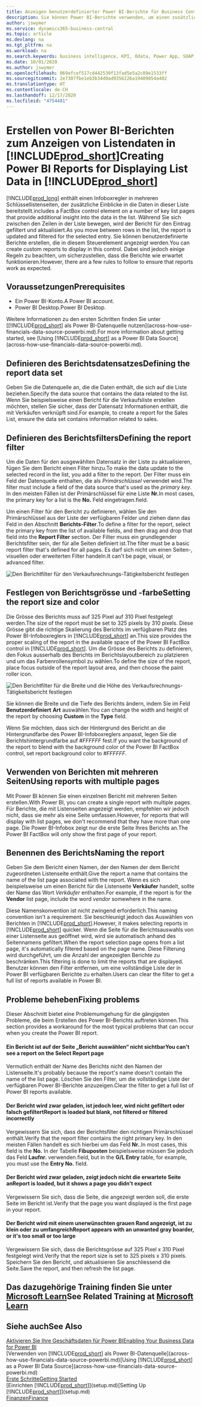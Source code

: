 ```yaml
---
title: Anzeigen benutzerdefinierter Power BI-Berichte für Business Central-Daten | Microsoft Docs
description: Sie können Power BI-Berichte verwenden, um einen zusätzlichen Einblick in Daten in Listen zu gewinnen.
author: jswymer
ms.service: dynamics365-business-central
ms.topic: article
ms.devlang: na
ms.tgt_pltfrm: na
ms.workload: na
ms.search.keywords: business intelligence, KPI, Odata, Power App, SOAP, analysis
ms.date: 10/01/2020
ms.author: jswymer
ms.openlocfilehash: 069efcef517cd442539f13fad5e5a2c89e1533ff
ms.sourcegitcommit: 2e7307fbe1eb3b34d0ad9356226a19409054a402
ms.translationtype: HT
ms.contentlocale: de-CH
ms.lasthandoff: 12/17/2020
ms.locfileid: "4754481"
---
```

# <a name="creating-power-bi-reports-for-displaying-list-data-in-prod_short"></a><span data-ttu-id="63d9e-103">Erstellen von Power BI-Berichten zum Anzeigen von Listendaten in [!INCLUDE[prod_short](includes/prod_short.md)]</span><span class="sxs-lookup"><span data-stu-id="63d9e-103">Creating Power BI Reports for Displaying List Data in [!INCLUDE[prod_short](includes/prod_short.md)]</span></span>

[!INCLUDE[prod_long](includes/prod_long.md)] <span data-ttu-id="63d9e-104">enthält einen Infoboxregler in mehreren Schlüssellistenseiten, der zusätzliche Einblicke in die Daten in dieser Liste bereitstellt.</span><span class="sxs-lookup"><span data-stu-id="63d9e-104">includes a FactBox control element on a number of key list pages that provide additional insight into the data in the list.</span></span> <span data-ttu-id="63d9e-105">Während Sie sich zwischen den Zeilen in der Liste bewegen, wird der Bericht für den Eintrag gefiltert und aktualisiert.</span><span class="sxs-lookup"><span data-stu-id="63d9e-105">As you move between rows in the list, the report is updated and filtered for the selected entry.</span></span> <span data-ttu-id="63d9e-106">Sie können benutzerdefinierte Berichte erstellen, die in diesem Steuerelement angezeigt werden.</span><span class="sxs-lookup"><span data-stu-id="63d9e-106">You can create custom reports to display in this control.</span></span> <span data-ttu-id="63d9e-107">Dabei sind jedoch einige Regeln zu beachten, um sicherzustellen, dass die Berichte wie erwartet funktionieren.</span><span class="sxs-lookup"><span data-stu-id="63d9e-107">However, there are a few rules to follow to ensure that reports work as expected.</span></span>  

## <a name="prerequisites"></a><span data-ttu-id="63d9e-108">Voraussetzungen</span><span class="sxs-lookup"><span data-stu-id="63d9e-108">Prerequisites</span></span>

- <span data-ttu-id="63d9e-109">Ein Power BI-Konto.</span><span class="sxs-lookup"><span data-stu-id="63d9e-109">A Power BI account.</span></span>
- <span data-ttu-id="63d9e-110">Power BI Desktop.</span><span class="sxs-lookup"><span data-stu-id="63d9e-110">Power BI Desktop.</span></span>

<span data-ttu-id="63d9e-111">Weitere Informationen zu den ersten Schritten finden Sie unter [[!INCLUDE[prod_short](includes/prod_short.md)] als Power BI-Datenquelle nutzen](across-how-use-financials-data-source-powerbi.md).</span><span class="sxs-lookup"><span data-stu-id="63d9e-111">For more information about getting started, see [Using [!INCLUDE[prod_short](includes/prod_short.md)] as a Power BI Data Source](across-how-use-financials-data-source-powerbi.md).</span></span>

## <a name="defining-the-report-data-set"></a><span data-ttu-id="63d9e-112">Definieren des Berichtsdatensatzes</span><span class="sxs-lookup"><span data-stu-id="63d9e-112">Defining the report data set</span></span>

<span data-ttu-id="63d9e-113">Geben Sie die Datenquelle an, die die Daten enthält, die sich auf die Liste beziehen.</span><span class="sxs-lookup"><span data-stu-id="63d9e-113">Specify the data source that contains the data related to the list.</span></span> <span data-ttu-id="63d9e-114">Wenn Sie beispielsweise einen Bericht für die Verkaufsliste erstellen möchten, stellen Sie sicher, dass der Datensatz Informationen enthält, die mit Verkäufen verknüpft sind.</span><span class="sxs-lookup"><span data-stu-id="63d9e-114">For example, to create a report for the Sales List, ensure the data set contains information related to sales.</span></span>  

## <a name="defining-the-report-filter"></a><span data-ttu-id="63d9e-115">Definieren des Berichtsfilters</span><span class="sxs-lookup"><span data-stu-id="63d9e-115">Defining the report filter</span></span>

<span data-ttu-id="63d9e-116">Um die Daten für den ausgewählten Datensatz in der Liste zu aktualisieren, fügen Sie dem Bericht einen Filter hinzu.</span><span class="sxs-lookup"><span data-stu-id="63d9e-116">To make the data update to the selected record in the list, you add a filter to the report.</span></span> <span data-ttu-id="63d9e-117">Der Filter muss ein Feld der Datenquelle enthalten, die als *Primärschlüssel* verwendet wird.</span><span class="sxs-lookup"><span data-stu-id="63d9e-117">The filter must include a field of the data source that's used as the *primary key*.</span></span> <span data-ttu-id="63d9e-118">In den meisten Fällen ist der Primärschlüssel für eine Liste **Nr.**</span><span class="sxs-lookup"><span data-stu-id="63d9e-118">In most cases, the primary key for a list is the **No.**</span></span> <span data-ttu-id="63d9e-119">Feld eingetragen.</span><span class="sxs-lookup"><span data-stu-id="63d9e-119">field.</span></span>

<span data-ttu-id="63d9e-120">Um einen Filter für den Bericht zu definieren, wählen Sie den Primärschlüssel aus der Liste der verfügbaren Felder und ziehen dann das Feld in den Abschnitt **Berichts-Filter**.</span><span class="sxs-lookup"><span data-stu-id="63d9e-120">To define a filter for the report, select the primary key from the list of available fields, and then drag and drop that field into the **Report Filter** section.</span></span> <span data-ttu-id="63d9e-121">Der Filter muss ein grundlegender Berichtsfilter sein, der für alle Seiten definiert ist.</span><span class="sxs-lookup"><span data-stu-id="63d9e-121">The filter must be a basic report filter that's defined for all pages.</span></span> <span data-ttu-id="63d9e-122">Es darf sich nicht um einen Seiten-, visuellen oder erweiterten Filter handeln.</span><span class="sxs-lookup"><span data-stu-id="63d9e-122">It can't be page, visual, or advanced filter.</span></span>

![Den Berichtfilter für den Verkaufsrechnungs-Tätigkeitsbericht festlegen](./media/across-how-use-powerbi-reports-factbox/financials-powerbi-report-filter-v3.png)

## <a name="setting-the-report-size-and-color"></a><span data-ttu-id="63d9e-124">Festlegen von Berichtsgrösse und -farbe</span><span class="sxs-lookup"><span data-stu-id="63d9e-124">Setting the report size and color</span></span>

<span data-ttu-id="63d9e-125">Die Grösse des Berichts muss auf 325 Pixel auf 310 Pixel festgelegt werden.</span><span class="sxs-lookup"><span data-stu-id="63d9e-125">The size of the report must be set to 325 pixels by 310 pixels.</span></span> <span data-ttu-id="63d9e-126">Diese Grösse gibt die richtige Skalierung des Berichts im verfügbaren Platz des Power BI-Infoboxreglers in [!INCLUDE[prod_short](includes/prod_short.md)] an.</span><span class="sxs-lookup"><span data-stu-id="63d9e-126">This size provides the proper scaling of the report in the available space of the Power BI FactBox control in [!INCLUDE[prod_short](includes/prod_short.md)].</span></span> <span data-ttu-id="63d9e-127">Um die Grösse des Berichts zu definieren, den Fokus ausserhalb des Berichts im Berichtslayoutbereich zu platzieren und um das Farbenrollensymbol zu wählen.</span><span class="sxs-lookup"><span data-stu-id="63d9e-127">To define the size of the report, place focus outside of the report layout area, and then choose the paint roller icon.</span></span>

![Den Berichtfilter für die Breite und die Höhe des Verkaufsrechnungs-Tätigkeitsbericht festlegen](./media/across-how-use-powerbi-reports-factbox/financials-powerbi-report-sizing-v3.png)

<span data-ttu-id="63d9e-129">Sie können die Breite und die Tiefe des Berichts ändern, indem Sie im Feld **Benutzerdefiniert** **Art** auswählen.</span><span class="sxs-lookup"><span data-stu-id="63d9e-129">You can change the width and height of the report by choosing **Custom** in the **Type** field.</span></span>

<span data-ttu-id="63d9e-130">Wenn Sie möchten, dass sich der Hintergrund des Bericht an die Hintergrundfarbe des Power BI-Infoboxreglers anpasst, legen Sie die Berichtshintergrundfarbe auf *#FFFFFF* fest.</span><span class="sxs-lookup"><span data-stu-id="63d9e-130">If you want the background of the report to blend with the background color of the Power BI FactBox control, set report background color to *#FFFFFF*.</span></span> 

## <a name="using-reports-with-multiple-pages"></a><span data-ttu-id="63d9e-131">Verwenden von Berichten mit mehreren Seiten</span><span class="sxs-lookup"><span data-stu-id="63d9e-131">Using reports with multiple pages</span></span>

<span data-ttu-id="63d9e-132">Mit Power BI können Sie einen einzelnen Bericht mit mehreren Seiten erstellen.</span><span class="sxs-lookup"><span data-stu-id="63d9e-132">With Power BI, you can create a single report with multiple pages.</span></span> <span data-ttu-id="63d9e-133">Für Berichte, die mit Listenseiten angezeigt werden, empfehlen wir jedoch nicht, dass sie mehr als eine Seite umfassen.</span><span class="sxs-lookup"><span data-stu-id="63d9e-133">However, for reports that will display with list pages, we don't recommend that they have more than one page.</span></span> <span data-ttu-id="63d9e-134">Die Power BI-Infobox zeigt nur die erste Seite Ihres Berichts an.</span><span class="sxs-lookup"><span data-stu-id="63d9e-134">The Power BI FactBox will only show the first page of your report.</span></span>

## <a name="naming-the-report"></a><span data-ttu-id="63d9e-135">Benennen des Berichts</span><span class="sxs-lookup"><span data-stu-id="63d9e-135">Naming the report</span></span>

<span data-ttu-id="63d9e-136">Geben Sie dem Bericht einen Namen, der den Namen der dem Bericht zugeordneten Listenseite enthält.</span><span class="sxs-lookup"><span data-stu-id="63d9e-136">Give the report a name that contains the name of the list page associated with the report.</span></span> <span data-ttu-id="63d9e-137">Wenn es sich beispielsweise um einen Bericht für die Listenseite **Verkäufer** handelt, sollte der Name das Wort *Verkäufer* enthalten.</span><span class="sxs-lookup"><span data-stu-id="63d9e-137">For example, if the report is for the **Vendor** list page, include the word *vendor* somewhere in the name.</span></span>  

<span data-ttu-id="63d9e-138">Diese Namenskonvention ist nicht zwingend erforderlich.</span><span class="sxs-lookup"><span data-stu-id="63d9e-138">This naming convention isn't a requirement.</span></span> <span data-ttu-id="63d9e-139">Sie beschleunigt jedoch das Auswählen von Berichten in [!INCLUDE[prod_short](includes/prod_short.md)].</span><span class="sxs-lookup"><span data-stu-id="63d9e-139">However, it makes selecting reports in [!INCLUDE[prod_short](includes/prod_short.md)] quicker.</span></span> <span data-ttu-id="63d9e-140">Wenn die Seite für die Berichtsauswahls von einer Listenseite aus geöffnet wird, wird sie automatisch anhand des Seitennamens gefiltert.</span><span class="sxs-lookup"><span data-stu-id="63d9e-140">When the report selection page opens from a list page, it's automatically filtered based on the page name.</span></span> <span data-ttu-id="63d9e-141">Diese Filterung wird durchgeführt, um die Anzahl der angezeigten Berichte zu beschränken.</span><span class="sxs-lookup"><span data-stu-id="63d9e-141">This filtering is done to limit the reports that are displayed.</span></span> <span data-ttu-id="63d9e-142">Benutzer können den Filter entfernen, um eine vollständige Liste der in Power BI verfügbaren Berichte zu erhalten.</span><span class="sxs-lookup"><span data-stu-id="63d9e-142">Users can clear the filter to get a full list of reports available in Power BI.</span></span>  

## <a name="fixing-problems"></a><span data-ttu-id="63d9e-143">Probleme beheben</span><span class="sxs-lookup"><span data-stu-id="63d9e-143">Fixing problems</span></span>

<span data-ttu-id="63d9e-144">Dieser Abschnitt bietet eine Problemumgehung für die gängigsten Probleme, die beim Erstellen des Power BI-Berichts auftreten können.</span><span class="sxs-lookup"><span data-stu-id="63d9e-144">This section provides a workaround for the most typical problems that can occur when you create the Power BI report.</span></span>  

#### <a name="you-cant-see-a-report-on-the-select-report-page"></a><span data-ttu-id="63d9e-145">Ein Bericht ist auf der Seite „Bericht auswählen“ nicht sichtbar</span><span class="sxs-lookup"><span data-stu-id="63d9e-145">You can't see a report on the Select Report page</span></span>

<span data-ttu-id="63d9e-146">Vermutlich enthält der Name des Berichts nicht den Namen der Listenseite.</span><span class="sxs-lookup"><span data-stu-id="63d9e-146">It's probably because the report's name doesn't contain the name of the list page.</span></span> <span data-ttu-id="63d9e-147">Löschen Sie den Filter, um die vollständige Liste der verfügbaren Power BI-Berichte anzuzeigen.</span><span class="sxs-lookup"><span data-stu-id="63d9e-147">Clear the filter to get a full list of Power BI reports available.</span></span>  

#### <a name="report-is-loaded-but-blank-not-filtered-or-filtered-incorrectly"></a><span data-ttu-id="63d9e-148">Der Bericht wird zwar geladen, ist jedoch leer, wird nicht gefiltert oder falsch gefiltert</span><span class="sxs-lookup"><span data-stu-id="63d9e-148">Report is loaded but blank, not filtered or filtered incorrectly</span></span>

<span data-ttu-id="63d9e-149">Vergewissern Sie sich, dass der Berichtsfilter den richtigen Primärschlüssel enthält.</span><span class="sxs-lookup"><span data-stu-id="63d9e-149">Verify that the report filter contains the right primary key.</span></span> <span data-ttu-id="63d9e-150">In den meisten Fällen handelt es sich hierbei um das Feld **Nr.**.</span><span class="sxs-lookup"><span data-stu-id="63d9e-150">In most cases, this field is the **No.**</span></span> <span data-ttu-id="63d9e-151">In der Tabelle **Fibuposten** beispielsweise müssen Sie jedoch das Feld **Laufnr.** verwenden.</span><span class="sxs-lookup"><span data-stu-id="63d9e-151">field, but in the **G/L Entry** table, for example, you must use the **Entry No.** field.</span></span>

#### <a name="report-is-loaded-but-it-shows-a-page-you-didnt-expect"></a><span data-ttu-id="63d9e-152">Der Bericht wird zwar geladen, zeigt jedoch nicht die erwartete Seite an</span><span class="sxs-lookup"><span data-stu-id="63d9e-152">Report is loaded, but it shows a page you didn't expect</span></span>

<span data-ttu-id="63d9e-153">Vergewissern Sie sich, dass die Seite, die angezeigt werden soll, die erste Seite im Bericht ist.</span><span class="sxs-lookup"><span data-stu-id="63d9e-153">Verify that the page you want displayed is the first page in your report.</span></span>  

#### <a name="report-appears-with-an-unwanted-gray-boarder-or-its-too-small-or-too-large"></a><span data-ttu-id="63d9e-154">Der Bericht wird mit einem unerwünschten grauen Rand angezeigt, ist zu klein oder zu umfangreich</span><span class="sxs-lookup"><span data-stu-id="63d9e-154">Report appears with an unwanted gray boarder, or it's too small or too large</span></span>

<span data-ttu-id="63d9e-155">Vergewissern Sie sich, dass die Berichtsgrösse auf 325 Pixel x 310 Pixel festgelegt wird.</span><span class="sxs-lookup"><span data-stu-id="63d9e-155">Verify that the report size is set to 325 pixels x 310 pixels.</span></span> <span data-ttu-id="63d9e-156">Speichern Sie den Bericht, und aktualisieren Sie anschliessend die Seite.</span><span class="sxs-lookup"><span data-stu-id="63d9e-156">Save the report, and then refresh the list page.</span></span>  

## <a name="see-related-training-at-microsoft-learn"></a><span data-ttu-id="63d9e-157">Das dazugehörige Training finden Sie unter [Microsoft Learn](/learn/modules/configure-powerbi-excel-dynamics-365-business-central/index)</span><span class="sxs-lookup"><span data-stu-id="63d9e-157">See Related Training at [Microsoft Learn](/learn/modules/configure-powerbi-excel-dynamics-365-business-central/index)</span></span>

## <a name="see-also"></a><span data-ttu-id="63d9e-158">Siehe auch</span><span class="sxs-lookup"><span data-stu-id="63d9e-158">See Also</span></span>

[<span data-ttu-id="63d9e-159">Aktivieren Sie Ihre Geschäftsdaten für Power BI</span><span class="sxs-lookup"><span data-stu-id="63d9e-159">Enabling Your Business Data for Power BI</span></span>](admin-powerbi.md)  
<span data-ttu-id="63d9e-160">[Verwenden von [!INCLUDE[prod_short](includes/prod_short.md)] als Power BI-Datenquelle](across-how-use-financials-data-source-powerbi.md)</span><span class="sxs-lookup"><span data-stu-id="63d9e-160">[Using [!INCLUDE[prod_short](includes/prod_short.md)] as a Power BI Data Source](across-how-use-financials-data-source-powerbi.md)</span></span>  
[<span data-ttu-id="63d9e-161">Erste Schritte</span><span class="sxs-lookup"><span data-stu-id="63d9e-161">Getting Started</span></span>](product-get-started.md)  
<span data-ttu-id="63d9e-162">[Einrichten [!INCLUDE[prod_short](includes/prod_short.md)]](setup.md)</span><span class="sxs-lookup"><span data-stu-id="63d9e-162">[Setting Up [!INCLUDE[prod_short](includes/prod_short.md)]](setup.md)</span></span>  
[<span data-ttu-id="63d9e-163">Finanzen</span><span class="sxs-lookup"><span data-stu-id="63d9e-163">Finance</span></span>](finance.md)  
